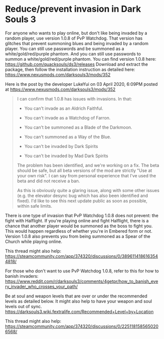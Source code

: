 # Reduce/prevent invasion in Dark Souls 3
For anyone who wants to play online, but don't like being invaded by a random player, use version 1.0.8 of PvP Watchdog. That version has glitches that prevent summoning blues and being invaded by a random player. You can still use passwords and be summoned as a white/gold/red/purple phantom. And you can still use passwords to summon a white/gold/red/purple phantom. You can find version 1.0.8 here:
https://github.com/quacksouls/ds3/releases
Download and extract the package, then follow the installation instruction as detailed here:
https://www.nexusmods.com/darksouls3/mods/352

Here is the post by the developer LukeYui on 03 April 2020, 6:09PM posted at
https://www.nexusmods.com/darksouls3/mods/352

> I can confirm that 1.0.8 has issues with invasions. In that:
> 
> - You can't invade as an Aldrich Faithful.
> - You can't invade as a Watchdog of Farron.
> - You can't be summoned as a Blade of the Darkmoon.
> - You can't summoned as a Way of the Blue.
> 
> - You can't be invaded by Dark Spirits
> - You can't be invaded by Mad Dark Spirits
> 
> The problem has been identified, and we're working on a fix. The beta should be safe, but all beta versions of the mod are strictly "Use at your own risk". I can say from personal experience that I've used the beta and did not receive a ban.
> 
> As this is obviously quite a glaring issue, along with some other issues (e.g. the elevator desync bug which has also been identified and fixed). I'd like to see this next update public as soon as possible, within safe limits.

There is one type of invasion that PvP Watchdog 1.0.8 does not prevent: the fight with Halflight. If you're playing online and fight Halflight, there is a chance that another player would be summoned as the boss to fight you. This would happen regardless of whether you're in Embered form or not. Version 1.0.8 also prevents you from being summoned as a Spear of the Church while playing online.

This thread might also help:
https://steamcommunity.com/app/374320/discussions/0/3896114186163544818/

For those who don't want to use PvP Watchdog 1.0.8, refer to this for how to banish invaders:
https://www.reddit.com/r/darksouls3/comments/4getpr/how_to_banish_every_invader_who_crosses_your_path/

Be at soul and weapon levels that are over or under the recommended levels as detailed below. It might also help to have your weapon and soul levels out of sync.
https://darksouls3.wiki.fextralife.com/Recommended+Level+by+Location

This thread might also help:
https://steamcommunity.com/app/374320/discussions/0/2251181585650206568/
